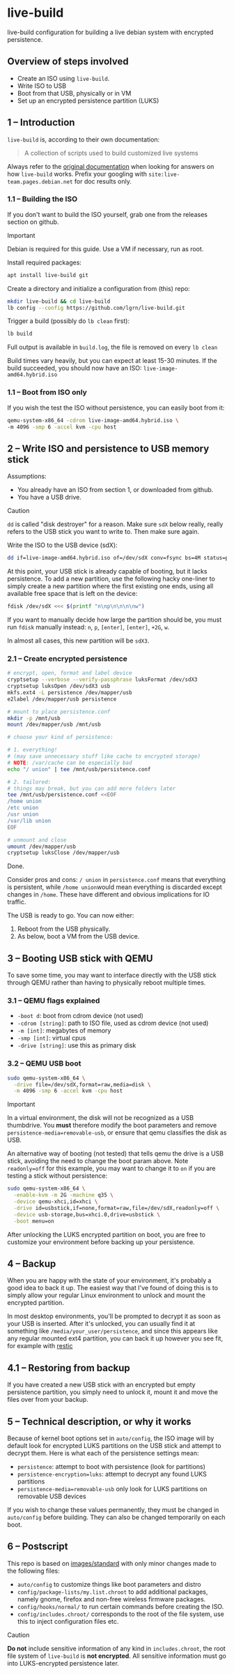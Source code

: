 # live-build

live-build configuration for building a live debian system with encrypted
persistence.

## Overview of steps involved

- Create an ISO using `live-build`.
- Write ISO to USB
- Boot from that USB, physically or in VM
- Set up an encrypted persistence partition (LUKS)

## 1 – Introduction

`live-build` is, according to their own documentation:

> A collection of scripts used to build customized live systems

Always refer to the [original documentation](https://live-team.pages.debian.net/live-manual/html/live-manual/index.en.html)
when looking for answers on how `live-build` works. Prefix your
googling with `site:live-team.pages.debian.net` for doc results only.

### 1.1 – Building the ISO

If you don't want to build the ISO yourself, grab one from the releases
section on github.

> [!IMPORTANT]
> Debian is required for this guide. Use a VM if necessary, run as root.

Install required packages:

```bash
apt install live-build git
```

Create a directory and initialize a configuration from (this) repo:

```bash
mkdir live-build && cd live-build
lb config --config https://github.com/lgrn/live-build.git
```

Trigger a build (possibly do `lb clean` first):

```bash
lb build
```

Full output is available in `build.log`, the file is removed on every
`lb clean`

Build times vary heavily, but you can expect at least 15-30 minutes. If the
build succeeded, you should now have an ISO:
`live-image-amd64.hybrid.iso`

### 1.1 – Boot from ISO only

If you wish the test the ISO without persistence, you can easily boot
from it:

```bash
qemu-system-x86_64 -cdrom live-image-amd64.hybrid.iso \
-m 4096 -smp 6 -accel kvm -cpu host
```

## 2 – Write ISO and persistence to USB memory stick

Assumptions:

- You already have an ISO from section 1, or downloaded from github.
- You have a USB drive.

> [!CAUTION]
> `dd` is called "disk destroyer" for a reason. Make sure `sdX` below really,
> really refers to the USB stick you want to write to. Then make sure again.

Write the ISO to the USB device (sdX):

```bash
dd if=live-image-amd64.hybrid.iso of=/dev/sdX conv=fsync bs=4M status=progress
```

At this point, your USB stick is already capable of booting, but it lacks
persistence. To add a new partition, use the following hacky one-liner to
simply create a new partition where the first existing one ends, using all
available free space that is left on the device:

```bash
fdisk /dev/sdX <<< $(printf "n\np\n\n\n\nw")
```

If you want to manually decide how large the partition should be, you must run
`fdisk` manually instead: `n`, `p`, `[enter]`, `[enter]`, `+2G`, `w`.

In almost all cases, this new partition will be `sdX3`.

### 2.1 – Create encrypted persistence

```bash
# encrypt, open, format and label device
cryptsetup --verbose --verify-passphrase luksFormat /dev/sdX3
cryptsetup luksOpen /dev/sdX3 usb
mkfs.ext4 -L persistence /dev/mapper/usb
e2label /dev/mapper/usb persistence

# mount to place persistence.conf
mkdir -p /mnt/usb
mount /dev/mapper/usb /mnt/usb

# choose your kind of persistence:

# 1. everything!
# (may save unnecessary stuff like cache to encrypted storage)
# NOTE: /var/cache can be especially bad
echo "/ union" | tee /mnt/usb/persistence.conf

# 2. tailored:
# things may break, but you can add more folders later
tee /mnt/usb/persistence.conf <<EOF
/home union
/etc union
/usr union
/var/lib union
EOF

# unmount and close
umount /dev/mapper/usb
cryptsetup luksClose /dev/mapper/usb
```

Done.

Consider pros and cons: `/ union` in `persistence.conf` means that
everything is persistent, while `/home union`would mean everything is
discarded except changes in `/home`. These have different and obvious
implications for IO traffic.

The USB is ready to go. You can now either:

1. Reboot from the USB physically.
1. As below, boot a VM from the USB device.

## 3 – Booting USB stick with QEMU

To save some time, you may want to interface directly with the USB
stick through QEMU rather than having to physically reboot multiple
times.

### 3.1 – QEMU flags explained

- `-boot d`: boot from cdrom device (not used)
- `-cdrom [string]`: path to ISO file, used as cdrom device (not used)
- `-m [int]`: megabytes of memory
- `-smp [int]`: virtual cpus
- `-drive [string]`: use this as primary disk

### 3.2 – QEMU USB boot

```bash
sudo qemu-system-x86_64 \
  -drive file=/dev/sdX,format=raw,media=disk \
  -m 4096 -smp 6 -accel kvm -cpu host
```

> [!IMPORTANT]
> In a virtual environment, the disk will not be recognized as a USB
> thumbdrive. You **must** therefore modify the boot parameters and
> remove `persistence-media=removable-usb`, or ensure that qemu
> classifies the disk as USB.

An alternative way of booting (not tested) that tells qemu the drive
is a USB stick, avoiding the need to change the boot param above.
Note `readonly=off` for this example, you may want to change it to
`on` if you are testing a stick without persistence:

```bash
sudo qemu-system-x86_64 \
  -enable-kvm -m 2G -machine q35 \
  -device qemu-xhci,id=xhci \
  -drive id=usbstick,if=none,format=raw,file=/dev/sdX,readonly=off \
  -device usb-storage,bus=xhci.0,drive=usbstick \
  -boot menu=on
```

After unlocking the LUKS encrypted partition on boot, you are free to
customize your environment before backing up your persistence.

## 4 – Backup

When you are happy with the state of your environment, it's probably a
good idea to back it up. The easiest way that I've found of doing this
is to simply allow your regular Linux environment to unlock and mount
the encrypted partition.

In most desktop environments, you'll be prompted to decrypt it as soon
as your USB is inserted. After it's unlocked, you can usually find it
at something like `/media/your_user/persistence`, and since this
appears like any regular mounted ext4 partition, you can back it up
however you see fit, for example with [restic](https://restic.net/)

## 4.1 – Restoring from backup

If you have created a new USB stick with an encrypted but empty
persistence partition, you simply need to unlock it, mount it and move
the files over from your backup.

## 5 – Technical description, or why it works

Because of kernel boot options set in `auto/config`, the ISO image will by
default look for encrypted LUKS partitions on the USB stick and attempt to
decrypt them. Here is what each of the persistence settings mean:

- `persistence`: attempt to boot with persistence (look for partitions)
- `persistence-encryption=luks`: attempt to decrypt any found LUKS partitions
- `persistence-media=removable-usb` only look for LUKS partitions on removable
  USB devices

If you wish to change these values permanently, they must be changed in
`auto/config` before building. They can also be changed temporarily on each
boot.

## 6 – Postscript

This repo is based on
[images/standard](https://salsa.debian.org/live-team/live-images/-/tree/debian/images/standard?ref_type=heads)
with only minor changes made to the following files:

* `auto/config` to customize things like boot parameters and distro
* `config/package-lists/my.list.chroot` to add additional packages, namely
  gnome, firefox and non-free wireless firmware packages.
* `config/hooks/normal/` to run certain commands before creating the ISO.
* `config/includes.chroot/` corresponds to the root of the file system,
  use this to inject configuration files etc.

> [!CAUTION]
> **Do not** include sensitive information of any kind in
> `includes.chroot`, the root file system of `live-build` is **not
> encrypted**. All sensitive information must go into LUKS-encrypted
> persistence later.
